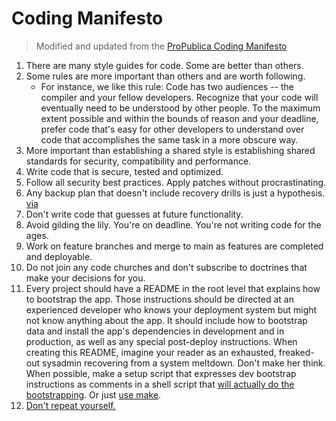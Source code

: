 # Coding Manifesto

> Modified and updated from the [ProPublica Coding Manifesto](https://github.com/jamesduffy/guides/blob/5c15748198269e1e04e10f9275446f58735bf959/coding-manifesto.md)

1. There are many style guides for code. Some are better than others.
2. Some rules are more important than others and are worth following.
   - For instance, we like this rule: Code has two audiences -- the compiler and your fellow developers. Recognize that your code will eventually need to be understood by other people. To the maximum extent possible and within the bounds of reason and your deadline, prefer code that's easy for other developers to understand over code that accomplishes the same task in a more obscure way.
3. More important than establishing a shared style is establishing shared standards for security, compatibility and performance.
4. Write code that is secure, tested and optimized.
5. Follow all security best practices. Apply patches without procrastinating.
6. Any backup plan that doesn't include recovery drills is just a hypothesis. [via](http://shop.oreilly.com/product/9781565926424.do)
7. Don't write code that guesses at future functionality.
8. Avoid gilding the lily. You're on deadline. You're not writing code for the ages.
9. Work on feature branches and merge to main as features are completed and deployable.
10. Do not join any code churches and don't subscribe to doctrines that make your decisions for you.
11. Every project should have a README in the root level that explains how to bootstrap the app. Those instructions should be directed at an experienced developer who knows your deployment system but might not know anything about the app. It should include how to bootstrap data and install the app's dependencies in development and in production, as well as any special post-deploy instructions. When creating this README, imagine your reader as an exhausted, freaked-out sysadmin recovering from a system meltdown. Don't make her think. When possible, make a setup script that expresses dev bootstrap instructions as comments in a shell script that [will actually do the bootstrapping](http://robots.thoughtbot.com/post/41439635905/bin-setup). Or just [use make](http://bost.ocks.org/mike/make/).
12. [Don't repeat yourself.](coding-manifesto.md)
